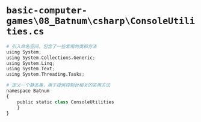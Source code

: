 # `basic-computer-games\08_Batnum\csharp\ConsoleUtilities.cs`

```py
# 引入命名空间，包含了一些常用的类和方法
using System;
using System.Collections.Generic;
using System.Linq;
using System.Text;
using System.Threading.Tasks;

# 定义一个静态类，用于提供控制台相关的实用方法
namespace Batnum
{
    public static class ConsoleUtilities
    }
}
```